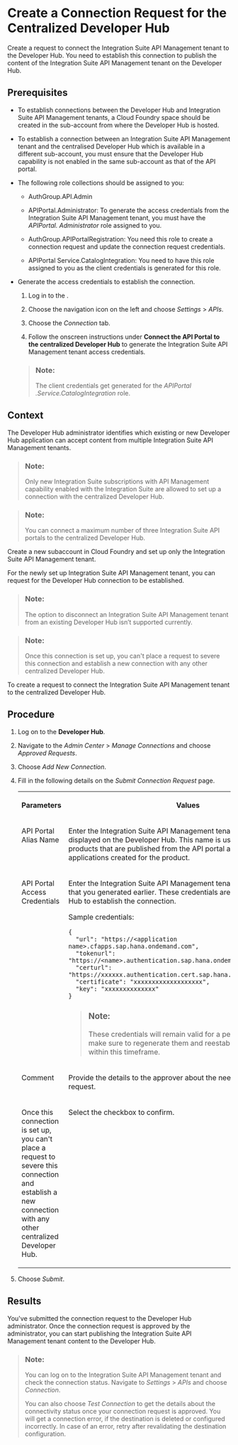 <!-- loioc7bda8c2466143ea9675ef93e23b5147 -->

# Create a Connection Request for the Centralized Developer Hub

Create a request to connect the Integration Suite API Management tenant to the Developer Hub. You need to establish this connection to publish the content of the Integration Suite API Management tenant on the Developer Hub.



<a name="loioc7bda8c2466143ea9675ef93e23b5147__prereq_wnz_n4r_f4b"/>

## Prerequisites

-   To establish connections between the Developer Hub and Integration Suite API Management tenants, a Cloud Foundry space should be created in the sub-account from where the Developer Hub is hosted.

-   To establish a connection between an Integration Suite API Management tenant and the centralised Developer Hub which is available in a different sub-account, you must ensure that the Developer Hub capability is not enabled in the same sub-account as that of the API portal.

-   The following role collections should be assigned to you:
    -   AuthGroup.API.Admin

    -   APIPortal.Administrator: To generate the access credentials from the Integration Suite API Management tenant, you must have the *APIPortal. Administrator* role assigned to you.

    -   AuthGroup.APIPortalRegistration: You need this role to create a connection request and update the connection request credentials.

    -   APIPortal Service.CatalogIntegration: You need to have this role assigned to you as the client credentials is generated for this role.


-   Generate the access credentials to establish the connection.

    1.  Log in to the .

    2.  Choose the navigation icon on the left and choose *Settings* \> *APIs*.

    3.  Choose the *Connection* tab.

    4.  Follow the onscreen instructions under **Connect the API Portal to the centralized Developer Hub** to generate the Integration Suite API Management tenant access credentials.


    > ### Note:  
    > The client credentials get generated for the *APIPortal .Service.CatalogIntegration* role.




<a name="loioc7bda8c2466143ea9675ef93e23b5147__context_qgy_2ph_k5b"/>

## Context

The Developer Hub administrator identifies which existing or new Developer Hub application can accept content from multiple Integration Suite API Management tenants.

> ### Note:  
> Only new Integration Suite subscriptions with API Management capability enabled with the Integration Suite are allowed to set up a connection with the centralized Developer Hub.

> ### Note:  
> You can connect a maximum number of three Integration Suite API portals to the centralized Developer Hub.

Create a new subaccount in Cloud Foundry and set up only the Integration Suite API Management tenant.

For the newly set up Integration Suite API Management tenant, you can request for the Developer Hub connection to be established.

> ### Note:  
> The option to disconnect an Integration Suite API Management tenant from an existing Developer Hub isn’t supported currently.

> ### Note:  
> Once this connection is set up, you can't place a request to severe this connection and establish a new connection with any other centralized Developer Hub.

To create a request to connect the Integration Suite API Management tenant to the centralized Developer Hub.



<a name="loioc7bda8c2466143ea9675ef93e23b5147__steps_rgy_2ph_k5b"/>

## Procedure

1.  Log on to the **Developer Hub**.

2.  Navigate to the *Admin Center* \> *Manage Connections* and choose *Approved Requests*.

3.  Choose *Add New Connection*.

4.  Fill in the following details on the *Submit Connection Request* page.


    <table>
    <tr>
    <th valign="top">

    Parameters
    
    </th>
    <th valign="top">

    Values
    
    </th>
    </tr>
    <tr>
    <td valign="top">
    
    API Portal Alias Name
    
    </td>
    <td valign="top">
    
    Enter the Integration Suite API Management tenant name that gets displayed on the Developer Hub. This name is used to distinguish products that are published from the API portal and likewise for applications created for the product.
    
    </td>
    </tr>
    <tr>
    <td valign="top">
    
    API Portal Access Credentials
    
    </td>
    <td valign="top">
    
    Enter the Integration Suite API Management tenant access credentials that you generated earlier. These credentials are used by the Developer Hub to establish the connection.

    Sample credentials:

    ```
    {
      "url": "https://<application name>.cfapps.sap.hana.ondemand.com",
      "tokenurl": "https://<name>.authentication.sap.hana.ondemand.com/oauth/token",
      "certurl": "https://xxxxxx.authentication.cert.sap.hana.ondemand.com",
      "certificate": "xxxxxxxxxxxxxxxxxxx",
      "key": "xxxxxxxxxxxxxx"
    }
    ```

    > ### Note:  
    > These credentials will remain valid for a period of 65 days. Please make sure to regenerate them and reestablish the connection within this timeframe.


    
    </td>
    </tr>
    <tr>
    <td valign="top">
    
    Comment
    
    </td>
    <td valign="top">
    
    Provide the details to the approver about the need for the connection request.
    
    </td>
    </tr>
    <tr>
    <td valign="top">
    
    Once this connection is set up, you can't place a request to severe this connection and establish a new connection with any other centralized Developer Hub.
    
    </td>
    <td valign="top">
    
    Select the checkbox to confirm.
    
    </td>
    </tr>
    </table>
    
5.  Choose *Submit*.




<a name="loioc7bda8c2466143ea9675ef93e23b5147__result_s4c_yrs_f4b"/>

## Results

You've submitted the connection request to the Developer Hub administrator. Once the connection request is approved by the administrator, you can start publishing the Integration Suite API Management tenant content to the Developer Hub.

> ### Note:  
> You can log on to the Integration Suite API Management tenant and check the connection status. Navigate to *Settings* \> *APIs* and choose *Connection*.
> 
> You can also choose *Test Connection* to get the details about the connectivity status once your connection request is approved. You will get a connection error, if the destination is deleted or configured incorrectly. In case of an error, retry after revalidating the destination configuration.

